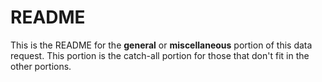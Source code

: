 # README

This is the README for the **general** or **miscellaneous** portion of this data request. This portion is the catch-all portion for those that don't fit in the other portions.